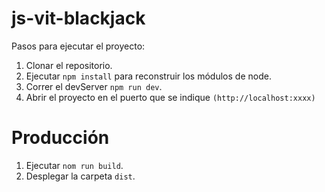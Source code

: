 # js-vit-blackjack

Pasos para ejecutar el proyecto:

1. Clonar el repositorio.
2. Ejecutar `npm install` para reconstruir los módulos de node.
3. Correr el devServer `npm run dev`.
4. Abrir el proyecto en el puerto que se indique `(http://localhost:xxxx)`



# Producción

1. Ejecutar `nom run build`.
2. Desplegar la carpeta `dist`.
